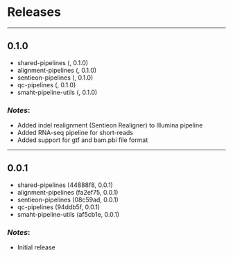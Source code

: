 # Releases

---
## 0.1.0
* shared-pipelines (, 0.1.0)
* alignment-pipelines (, 0.1.0)
* sentieon-pipelines (, 0.1.0)
* qc-pipelines (, 0.1.0)
* smaht-pipeline-utils (, 0.1.0)

### *Notes*:
* Added indel realignment (Sentieon Realigner) to Illumina pipeline
* Added RNA-seq pipeline for short-reads
* Added support for gtf and bam.pbi file format

---
## 0.0.1
* shared-pipelines (44888f8, 0.0.1)
* alignment-pipelines (fa2ef75, 0.0.1)
* sentieon-pipelines (08c59ad, 0.0.1)
* qc-pipelines (94ddb5f, 0.0.1)
* smaht-pipeline-utils (af5cb1e, 0.0.1)

### *Notes*:
* Initial release
